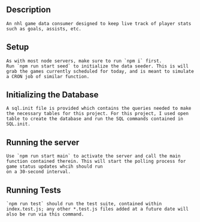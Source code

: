 ## Description
    An nhl game data consumer designed to keep live track of player stats such as goals, assists, etc.
## Setup
    As with most node servers, make sure to run `npm i` first.
    Run `npm run start seed` to initialize the data seeder. This is will grab the games currently scheduled for today, and is meant to simulate a CRON job of similar function.
## Initializing the Database
    A sql.init file is provided which contains the queries needed to make the necessary tables for this project. For this project, I used open table to create the database and run the SQL commands contained in SQL.init.

## Running the server
    Use `npm run start main` to activate the server and call the main function contained therein. This will start the polling process for game status updates whcih should run 
    on a 30-second interval.

## Running Tests
    `npm run test` should run the test suite, contained within index.test.js; any other *.test.js files added at a future date will also be run via this command.